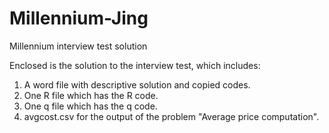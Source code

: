 # Millennium-Jing
Millennium interview test solution

Enclosed is the solution to the interview test, which includes:
1. A word file with descriptive solution and copied codes.
2. One R file which has the R code.
3. One q file which has the q code.
4. avgcost.csv for the output of the problem "Average price computation".
 
